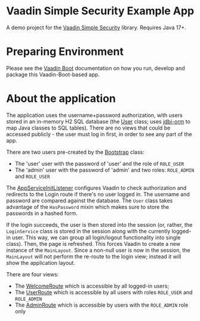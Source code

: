 # Vaadin Simple Security Example App

A demo project for the [Vaadin Simple Security](https://github.com/mvysny/vaadin-simple-security)
library. Requires Java 17+.

# Preparing Environment

Please see the [Vaadin Boot](https://github.com/mvysny/vaadin-boot#preparing-environment) documentation
on how you run, develop and package this Vaadin-Boot-based app.

# About the application

The application uses the username+password authorization, with users stored in an in-memory H2 SQL database
(the [User](src/main/java/com/example/security/security/User.java) class;
uses [jdbi-orm](https://gitlab.com/mvysny/jdbi-orm) to map Java classes to SQL tables). There are no
views that could be accessed publicly - the user must log in first, in order to see any part of the app.

There are two users pre-created by the [Bootstrap](src/main/java/com/example/security/Bootstrap.java) class:

* The 'user' user with the password of 'user' and the role of `ROLE_USER`
* The 'admin' user with the password of 'admin' and two roles: `ROLE_ADMIN` and `ROLE_USER`

The [AppServiceInitListener](src/main/java/com/example/security/ApplicationServiceInitListener.java) configures
Vaadin to check authorization and redirects to the Login route if there's no user logged in.
The username and password are compared against the database. The `User` class takes advantage
of the `HasPassword`
mixin which makes sure to store the passwords in a hashed form.

If the login succeeds, the user is then stored into the session (or, rather, the `LoginService` class
is stored in the session along with the currently logged-in user. This way, we can group all
login/logout functionality into single class). Then, the page is refreshed. This forces Vaadin
to create a new instance of the `MainLayout`. Since a non-null user is now in the session, the `MainLayout`
will not perform the re-route to the login view; instead it will show the application layout.

There are four views:

* The [WelcomeRoute](src/main/java/com/example/security/welcome/WelcomeRoute.java) which is accessible by all logged-in users;
* The [UserRoute](src/main/java/com/example/security/user/UserRoute.java) which is accessible by all users with roles `ROLE_USER` and `ROLE_ADMIN`
* The [AdminRoute](src/main/java/com/example/security/admin/AdminRoute.java) which is accessible by users with the `ROLE_ADMIN` role only
